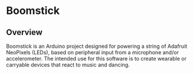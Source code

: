 # Boomstick

## Overview

Boomstick is an Arduino project designed for powering a string of Adafruit NeoPixels (LEDs), based on peripheral input from a microphone and/or accelerometer. The intended use for this software is to create wearable or carryable devices that react to music and dancing.